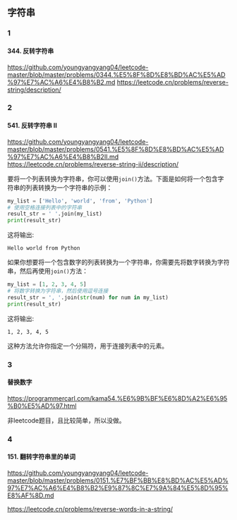 ## 字符串
### 1
#### 344. 反转字符串
https://github.com/youngyangyang04/leetcode-master/blob/master/problems/0344.%E5%8F%8D%E8%BD%AC%E5%AD%97%E7%AC%A6%E4%B8%B2.md
https://leetcode.cn/problems/reverse-string/description/


### 2
#### 541. 反转字符串 II
https://github.com/youngyangyang04/leetcode-master/blob/master/problems/0541.%E5%8F%8D%E8%BD%AC%E5%AD%97%E7%AC%A6%E4%B8%B2II.md
https://leetcode.cn/problems/reverse-string-ii/description/

要将一个列表转换为字符串，你可以使用`join()`方法。下面是如何将一个包含字符串的列表转换为一个字符串的示例：

```python
my_list = ['Hello', 'world', 'from', 'Python']
# 使用空格连接列表中的字符串
result_str = ' '.join(my_list)
print(result_str)
```

这将输出:
```
Hello world from Python
```

如果你想要将一个包含数字的列表转换为一个字符串，你需要先将数字转换为字符串，然后再使用`join()`方法：

```python
my_list = [1, 2, 3, 4, 5]
# 将数字转换为字符串，然后使用逗号连接
result_str = ', '.join(str(num) for num in my_list)
print(result_str)
```

这将输出:
```
1, 2, 3, 4, 5
```

这种方法允许你指定一个分隔符，用于连接列表中的元素。

### 3
#### 替换数字
https://programmercarl.com/kama54.%E6%9B%BF%E6%8D%A2%E6%95%B0%E5%AD%97.html

非leetcode题目，且比较简单，所以没做。

### 4
#### 151. 翻转字符串里的单词
https://github.com/youngyangyang04/leetcode-master/blob/master/problems/0151.%E7%BF%BB%E8%BD%AC%E5%AD%97%E7%AC%A6%E4%B8%B2%E9%87%8C%E7%9A%84%E5%8D%95%E8%AF%8D.md

https://leetcode.cn/problems/reverse-words-in-a-string/

